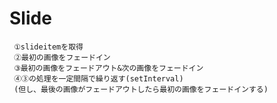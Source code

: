 # Slide

     ①slideitemを取得
     ②最初の画像をフェードイン
     ③最初の画像をフェードアウト&次の画像をフェードイン
     ④③の処理を一定間隔で繰り返す(setInterval)
     (但し、最後の画像がフェードアウトしたら最初の画像をフェードインする)
